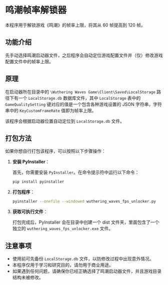 # 鸣潮帧率解锁器

本程序用于解锁游戏《鸣潮》的帧率上限，将其从 60 帧提高到 120 帧。

## 功能介绍

先手动选择鸣潮启动器文件，之后程序会自动定位游戏配置文件并（仅）修改游戏配置文件中的帧率上限。

## 原理

在启动器所在目录中的 `\Wuthering Waves Game\Client\Saved\LocalStorage` 路径下有一个 `LocalStorage.db` 数据库文件，其中 `LocalStorage` 表中的 `GameQualitySetting` 键对应的值是一个包含各种游戏设置的 JSON 字符串，字符串中的 `KeyCustomFrameRate` 值即为帧率上限。

该程序会根据启动器位置自动定位到 `LocalStorage.db` 文件。

## 打包方法

如果你想自行打包该程序，可以按照以下步骤操作：

1. **安装 PyInstaller**：

   首先，你需要安装 `PyInstaller`。在命令提示符中运行以下命令：

   ```bash
   pip install pyinstaller
   ```

2. **打包程序**：

   ```bash
   pyinstaller --onefile --windowed wuthering_waves_fps_unlocker.py
   ```

3. **获取可执行文件**：

   打包完成后，PyInstaller 会在目录中创建一个 dist 文件夹，里面包含了一个独立的 `wuthering_waves_fps_unlocker.exe` 文件。

## 注意事项

- 使用前可先备份 `LocalStorage.db` 文件，以防修改过程中出现意外情况。
- 本程序仅用于学习和研究目的，请勿用于商业用途。
- 如果遇到任何问题，请确保你已经正确选择了鸣潮启动器文件，并且游戏目录结构未被修改。
